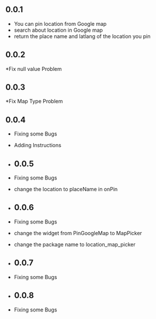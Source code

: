 ## 0.0.1

* You can pin location from Google map
* search about location in Google map
* return the place name and latlang of the location you pin

## 0.0.2
*Fix null value Problem 

## 0.0.3
*Fix Map Type Problem 


## 0.0.4
* Fixing some Bugs
* Adding Instructions

* ## 0.0.5
* Fixing some Bugs
* change the location to placeName in onPin 

* ## 0.0.6
* Fixing some Bugs
* change the widget from PinGoogleMap to MapPicker
* change the package name to location_map_picker

* ## 0.0.7
* Fixing some Bugs


* ## 0.0.8
* Fixing some Bugs

